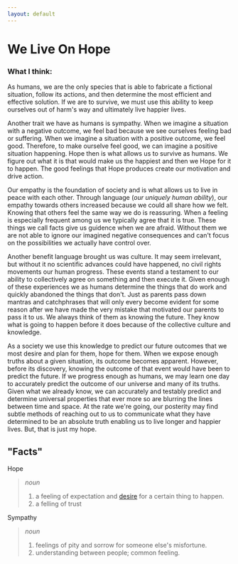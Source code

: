 ```yaml
---
layout: default
---
```


# We Live On Hope

### What I think: 
	
As humans, we are the only species that is able to fabricate a fictional 
situation, follow its actions, and then determine the most efficient and 
effective solution. If we are to survive, we must use this ability to keep 
ourselves out of harm's way and ultimately live happier lives. 

Another trait we have as humans is sympathy. When we imagine a situation 
with a negative outcome, we feel bad because we see ourselves feeling bad or 
suffering. When we imagine a situation with a positive outcome, we feel good.
Therefore, to make ourselve feel good, we can imagine a positive situation 
happening. Hope  then is what allows us to survive as humans. We figure out
what it is that would make us the happiest and then we Hope for it to happen.
The good feelings that Hope produces create our motivation and drive action.

Our empathy is the foundation of society and is what allows us to live in peace
with each other. Through language (*our uniquely human ability*), our empathy towards others increased
because we could all share how we felt. Knowing that others feel the same way we do is reassuring.
When a feeling is especially frequent among us we typically agree that it is true. These 
things we call facts give us guidence when we are afraid. Without them we are not able 
to ignore our imagined negative consequences and can't focus on the possibilities we 
actually have control over. 

Another benefit language brought us was culture. It may seem irrelevant, but without it 
no scientific advances could have happened, no civil rights movements our human progress.
These events stand a testament to our ability to collectively agree on something and then 
execute it. Given enough of these experiences we as humans determine the things that do 
work and quickly abandoned the things that don't. Just as parents pass down mantras and 
catchphrases that will only every become evident for some reason after we have made the 
very mistake that motivated our parents to pass it to us. We always think of them as 
knowing the future. They know what is going to happen before it does because of the collective
culture and knowledge. 


As a society we use this knowledge to predict our future outcomes that we most desire
and plan for them, hope  for them. When we expose enough truths about a given situation,
its outcome becomes apparent. However, before its discovery, knowing the outcome of that 
event would have been to predict the future. If we progress enough as humans, we may learn
one day to accurately predict the outcome of our universe and many of its truths. Given 
what we already know, we can accurately and testably predict and determine universal 
properties that ever more so are blurring the lines between time and space. At the rate 
we're going, our posterity may find subtle methods of reaching out to us to communicate
what they have determined to be an absolute truth enabling us to live longer and happier
lives. But, that is just my hope. 


## "Facts"

Hope

>*noun*
 >1. a feeling of expectation and [desire](https://www.google.com/webhp?sourceid=chrome-instant&ion=1&espv=2&ie=UTF-8#q=define:+desire) for a certain thing to happen.
 >2. a felling of trust

Sympathy

>*noun*
 >1. feelings of pity and sorrow for someone else's misfortune.
 >2. understanding between people; common feeling.

